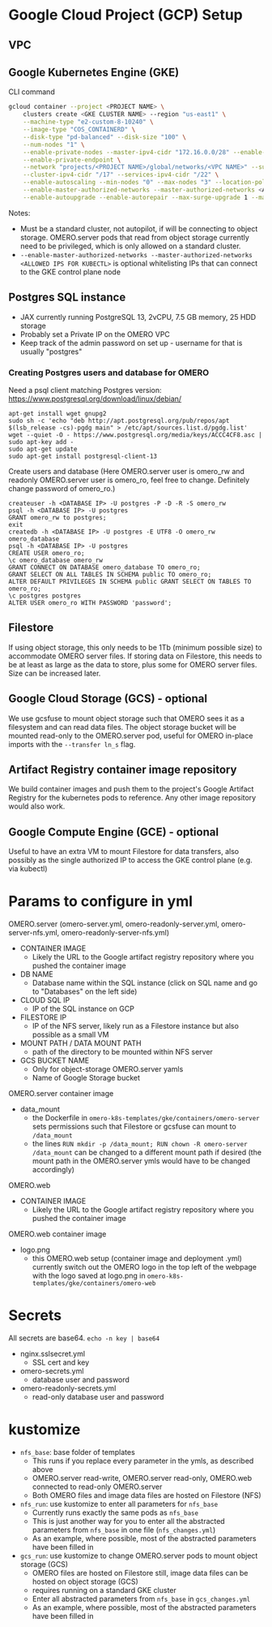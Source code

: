 # Google Cloud Project (GCP) Setup

## VPC
## Google Kubernetes Engine (GKE)
CLI command 
```bash
gcloud container --project <PROJECT NAME> \
	clusters create <GKE CLUSTER NAME> --region "us-east1" \
	--machine-type "e2-custom-8-10240" \
	--image-type "COS_CONTAINERD" \
	--disk-type "pd-balanced" --disk-size "100" \
	--num-nodes "1" \
	--enable-private-nodes --master-ipv4-cidr "172.16.0.0/28" --enable-ip-alias \
	--enable-private-endpoint \
	--network "projects/<PROJECT NAME>/global/networks/<VPC NAME>" --subnetwork "projects/<PROJECT NAME>/regions/us-east1/subnetworks/<SUBNETWORK NAME>" \
	--cluster-ipv4-cidr "/17" --services-ipv4-cidr "/22" \
	--enable-autoscaling --min-nodes "0" --max-nodes "3" --location-policy "BALANCED" \
	--enable-master-authorized-networks --master-authorized-networks <ALLOWED IPS FOR KUBECTL> \
	--enable-autoupgrade --enable-autorepair --max-surge-upgrade 1 --max-unavailable-upgrade 0
```

Notes:
- Must be a standard cluster, not autopilot, if will be connecting to object storage. OMERO.server pods that read from object storage currently need to be privileged, which is only allowed on a standard cluster.
- `--enable-master-authorized-networks --master-authorized-networks <ALLOWED IPS FOR KUBECTL>` is optional whitelisting IPs that can connect to the GKE control plane node

## Postgres SQL instance
- JAX currently running PostgreSQL 13, 2vCPU, 7.5 GB memory, 25 HDD storage
- Probably set a Private IP on the OMERO VPC
- Keep track of the admin password on set up - username for that is usually "postgres"

### Creating Postgres users and database for OMERO
Need a psql client matching Postgres version: https://www.postgresql.org/download/linux/debian/
```
apt-get install wget gnupg2
sudo sh -c 'echo "deb http://apt.postgresql.org/pub/repos/apt $(lsb_release -cs)-pgdg main" > /etc/apt/sources.list.d/pgdg.list'
wget --quiet -O - https://www.postgresql.org/media/keys/ACCC4CF8.asc | sudo apt-key add -
sudo apt-get update
sudo apt-get install postgresql-client-13 
```

Create users and database (Here OMERO.server user is omero_rw and readonly OMERO.server user is omero_ro, feel free to change. Definitely change password of omero_ro.)
```
createuser -h <DATABASE IP> -U postgres -P -D -R -S omero_rw
psql -h <DATABASE IP> -U postgres
GRANT omero_rw to postgres;
exit
createdb -h <DATABASE IP> -U postgres -E UTF8 -O omero_rw omero_database
psql -h <DATABASE IP> -U postgres
CREATE USER omero_ro;
\c omero_database omero_rw
GRANT CONNECT ON DATABASE omero_database TO omero_ro;
GRANT SELECT ON ALL TABLES IN SCHEMA public TO omero_ro;
ALTER DEFAULT PRIVILEGES IN SCHEMA public GRANT SELECT ON TABLES TO omero_ro;
\c postgres postgres
ALTER USER omero_ro WITH PASSWORD 'password';
```

## Filestore
If using object storage, this only needs to be 1Tb (minimum possible size) to accommodate OMERO server files. If storing data on Filestore, this needs to be at least as large as the data to store, plus some for OMERO server files. Size can be increased later.

## Google Cloud Storage (GCS) - optional
We use gcsfuse to mount object storage such that OMERO sees it as a filesystem and can read data files. The object storage bucket will be mounted read-only to the OMERO.server pod, useful for OMERO in-place imports with the `--transfer ln_s` flag.

## Artifact Registry container image repository
We build container images and push them to the project's Google Artifact Registry for the kubernetes pods to reference. Any other image repository would also work.

## Google Compute Engine (GCE) - optional
Useful to have an extra VM to mount Filestore for data transfers, also possibly as the single authorized IP to access the GKE control plane (e.g. via kubectl)

# Params to configure in yml
OMERO.server (omero-server.yml, omero-readonly-server.yml, omero-server-nfs.yml, omero-readonly-server-nfs.yml)
- CONTAINER IMAGE
    - Likely the URL to the Google artifact registry repository where you pushed the container image
- DB NAME
    - Database name within the SQL instance (click on SQL name and go to "Databases" on the left side)
- CLOUD SQL IP
    - IP of the SQL instance on GCP
- FILESTORE IP
    - IP of the NFS server, likely run as a Filestore instance but also possible as a small VM
- MOUNT PATH / DATA MOUNT PATH
    - path of the directory to be mounted within NFS server
- GCS BUCKET NAME
    - Only for object-storage OMERO.server yamls
    - Name of Google Storage bucket

OMERO.server container image
- data_mount
	- the Dockerfile in `omero-k8s-templates/gke/containers/omero-server` sets permissions such that Filestore or gcsfuse can mount to `/data_mount`
	- the lines ```RUN mkdir -p /data_mount; RUN chown -R omero-server /data_mount``` can be changed to a different mount path if desired (the mount path in the OMERO.server ymls would have to be changed accordingly)

OMERO.web
- CONTAINER IMAGE
    - Likely the URL to the Google artifact registry repository where you pushed the container image

OMERO.web container image
- logo.png
	- this OMERO.web setup (container image and deployment .yml) currently switch out the OMERO logo in the top left of the webpage with the logo saved at logo.png in `omero-k8s-templates/gke/containers/omero-web`

# Secrets
All secrets are base64. `echo -n key | base64`
- nginx.sslsecret.yml
    - SSL cert and key
- omero-secrets.yml
    - database user and password
- omero-readonly-secrets.yml
    - read-only database user and password

# kustomize
- `nfs_base`: base folder of templates
	- This runs if you replace every <ALL CAPS> parameter in the ymls, as described above
	- OMERO.server read-write, OMERO.server read-only, OMERO.web connected to read-only OMERO.server
	- Both OMERO files and image data files are hosted on Filestore (NFS)
- `nfs_run`: use kustomize to enter all parameters for `nfs_base`
	- Currently runs exactly the same pods as `nfs_base`
	- This is just another way for you to enter all the abstracted <ALL CAPS> parameters from `nfs_base` in one file (`nfs_changes.yml`)
	- As an example, where possible, most of the abstracted parameters have been filled in
- `gcs_run`: use kustomize to change OMERO.server pods to mount object storage (GCS)
	- OMERO files are hosted on Filestore still, image data files can be hosted on object storage (GCS)
	- requires running on a standard GKE cluster
	- Enter all abstracted <ALL CAPS> parameters from `nfs_base` in `gcs_changes.yml`
	- As an example, where possible, most of the abstracted parameters have been filled in